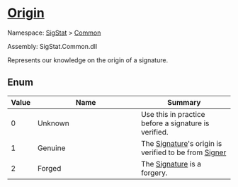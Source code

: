 # [Origin](./Origin.md)
Namespace: [SigStat]() > [Common](./README.md)

Assembly: SigStat.Common.dll


Represents our knowledge on the origin of a signature.

##	Enum

| Value | Name<div><a href="#"><img width=466></a></div> | Summary | 
| --- | --- | --- | 
| 0 | Unknown | Use this in practice before a signature is verified. | 
| 1 | Genuine | The [Signature](https://github.com/hargitomi97/sigstat/blob/master/docs/md/SigStat/Common/Signature.md)'s origin is verified to be from [Signer](https://github.com/hargitomi97/sigstat/blob/master/docs/md/SigStat/Common/Signature.md) | 
| 2 | Forged | The [Signature](https://github.com/hargitomi97/sigstat/blob/master/docs/md/SigStat/Common/Signature.md) is a forgery. | 


